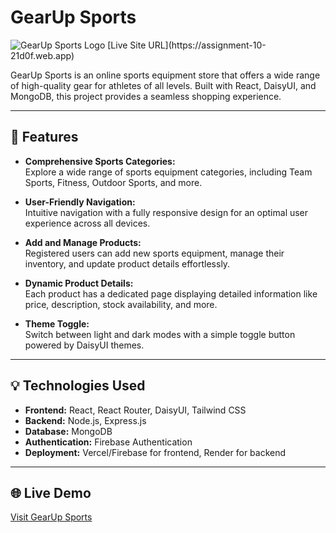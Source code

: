 # **GearUp Sports**
<img src="https://i.ibb.co.com/HDprB35w/Gear-Up-Sports.png" width="full" alt="GearUp Sports Logo">
[Live Site URL](https://assignment-10-21d0f.web.app)

GearUp Sports is an online sports equipment store that offers a wide range of high-quality gear for athletes of all levels. Built with React, DaisyUI, and MongoDB, this project provides a seamless shopping experience.

---

## 🚀 **Features**

- **Comprehensive Sports Categories:**  
  Explore a wide range of sports equipment categories, including Team Sports, Fitness, Outdoor Sports, and more.

- **User-Friendly Navigation:**  
  Intuitive navigation with a fully responsive design for an optimal user experience across all devices.

- **Add and Manage Products:**  
  Registered users can add new sports equipment, manage their inventory, and update product details effortlessly.

- **Dynamic Product Details:**  
  Each product has a dedicated page displaying detailed information like price, description, stock availability, and more.

- **Theme Toggle:**  
  Switch between light and dark modes with a simple toggle button powered by DaisyUI themes.

---

## 💡 **Technologies Used**

- **Frontend:** React, React Router, DaisyUI, Tailwind CSS
- **Backend:** Node.js, Express.js
- **Database:** MongoDB
- **Authentication:** Firebase Authentication
- **Deployment:** Vercel/Firebase for frontend, Render for backend

---


## 🌐 **Live Demo**

[Visit GearUp Sports](https://assignment-10-21d0f.web.app)

